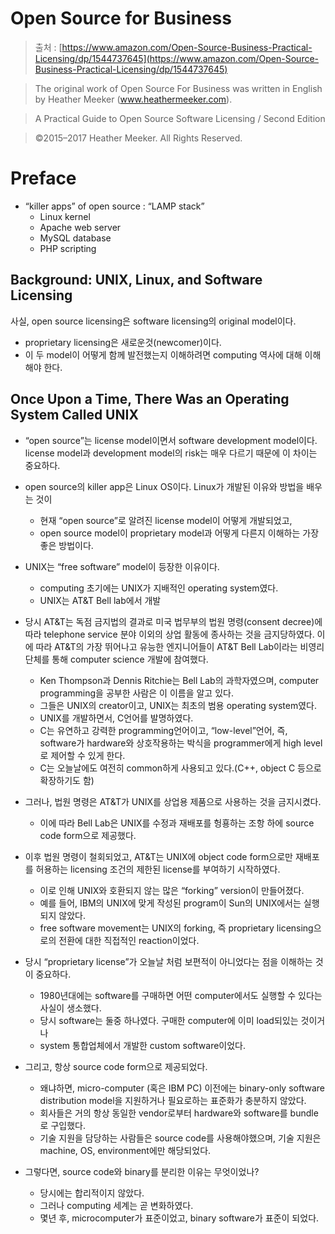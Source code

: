 # Open Source for Business

  

> 출처 : [https://www.amazon.com/Open-Source-Business-Practical-Licensing/dp/1544737645](https://www.amazon.com/Open-Source-Business-Practical-Licensing/dp/1544737645)

> The original work of Open Source For Business was written in English by Heather Meeker (www.heathermeeker.com).

> A Practical Guide to Open Source Software Licensing / Second Edition

> ©2015–2017 Heather Meeker. All Rights Reserved.

# Preface 
  - “killer apps” of open source : “LAMP stack”
    - Linux kernel
    - Apache web server
    - MySQL database
    - PHP scripting
 
## Background: UNIX, Linux, and Software Licensing

사실, open source licensing은 software licensing의 original model이다.

  -  proprietary licensing은  새로운것(newcomer)이다.
  -  이  두 model이  어떻게  함께  발전했는지  이해하려면 computing 역사에  대해  이해해야  한다.

## Once Upon a Time, There Was an Operating System Called UNIX

   - “open source”는 license model이면서 software development model이다. license model과 development model의 risk는  매우  다르기  때문에  이  차이는  중요하다.

  - open source의 killer app은 Linux OS이다. Linux가  개발된  이유와  방법을  배우는  것이
    -   현재 “open source”로  알려진 license model이  어떻게  개발되었고,
    -   open source model이 proprietary model과  어떻게  다른지  이해하는  가장  좋은  방법이다.

-   UNIX는 “free software” model이  등장한  이유이다.
    -  computing 초기에는 UNIX가  지배적인 operating system였다.
    -  UNIX는  AT&T Bell lab에서  개발
-   당시 AT&T는  독점  금지법의  결과로  미국  법무부의  법원  명령(consent decree)에  따라 telephone service 분야  이외의  상업  활동에  종사하는  것을  금지당하였다. 이에  따라 AT&T의  가장  뛰어나고  유능한  엔지니어들이 AT&T Bell Lab이라는  비영리  단체를  통해 computer science 개발에  참여했다.
    -   Ken Thompson과 Dennis Ritchie는 Bell Lab의  과학자였으며, computer programming을  공부한  사람은  이  이름을  알고  있다.
    -   그들은 UNIX의 creator이고, UNIX는  최초의  범용 operating system였다.
    -   UNIX를  개발하면서, C언어를  발명하였다.
    -   C는  유연하고  강력한 programming언어이고, “low-level”언어, 즉, software가 hardware와  상호작용하는  박식을 programmer에게 high level로  제어할  수  있게  한다.
    -   C는  오늘날에도  여전히 common하게  사용되고  있다.(C++, object C 등으로  확장하기도  함)

-   그러나, 법원  명령은 AT&T가 UNIX를  상업용  제품으로  사용하는  것을  금지시켰다.
    -   이에  따라 Bell Lab은 UNIX를  수정과  재배포를  헝횽하는  조항  하에 source code form으로  제공했다.
-   이후  법원  명령이  철회되었고, AT&T는 UNIX에 object code form으로만  재배포를  허용하는 licensing 조건의  제한된 license를  부여하기  시작하였다.
    -   이로  인해 UNIX와  호환되지  않는  많은 “forking” version이  만들어졌다.
    -   예를  들어, IBM의 UNIX에  맞게  작성된 program이 Sun의 UNIX에서는  실행되지  않았다.
    -   free software movement는 UNIX의 forking, 즉 proprietary licensing으로의  전환에  대한  직접적인 reaction이었다.
-   당시 “proprietary license”가  오늘날  처럼  보편적이  아니었다는  점을  이해하는  것이  중요하다.
    -   1980년대에는 software를  구매하면  어떤 computer에서도  실행할  수  있다는  사실이  생소했다.
    -   당시 software는  둘중  하나였다. 구매한 computer에  이미 load되있는  것이거나
    -   system 통합업체에서  개발한 custom software이었다.
-   그리고, 항상 source code form으로  제공되었다.
    -   왜냐하면, micro-computer (혹은 IBM PC) 이전에는 binary-only software distribution model을  지원하거나  필요로하는  표준화가  충분하지  않았다.
    -   회사들은  거의  항상  동일한 vendor로부터 hardware와 software를 bundle로  구입했다.
    -   기술  지원을  담당하는  사람들은 source code를  사용해야했으며, 기술  지원은 machine, OS, environment에만  해당되었다.
-   그렇다면, source code와 binary를  분리한  이유는  무엇이었나?
    -   당시에는  합리적이지  않았다.
    -   그러나 computing 세계는  곧  변화하였다.
    -   몇년  후, microcomputer가  표준이었고, binary software가  표준이  되었다.
